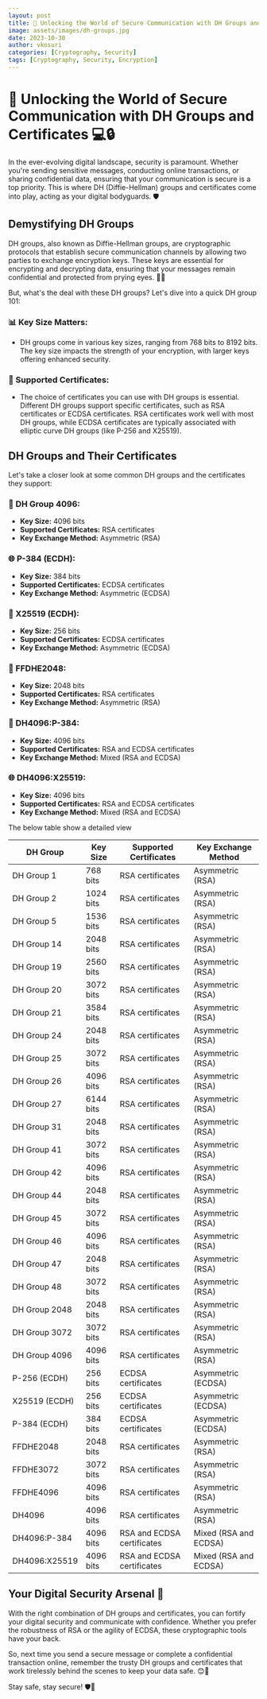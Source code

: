 ```yaml
---
layout: post
title: 🚀 Unlocking the World of Secure Communication with DH Groups and Certificates 💻🔒
image: assets/images/dh-groups.jpg
date: 2023-10-30
author: vkosuri
categories: [Cryptography, Security]
tags: [Cryptography, Security, Encryption]
---
```


# 🚀 Unlocking the World of Secure Communication with DH Groups and Certificates 💻🔒

In the ever-evolving digital landscape, security is paramount. Whether you're sending sensitive messages, conducting online transactions, or sharing confidential data, ensuring that your communication is secure is a top priority. This is where DH (Diffie-Hellman) groups and certificates come into play, acting as your digital bodyguards. 🛡️

## Demystifying DH Groups

DH groups, also known as Diffie-Hellman groups, are cryptographic protocols that establish secure communication channels by allowing two parties to exchange encryption keys. These keys are essential for encrypting and decrypting data, ensuring that your messages remain confidential and protected from prying eyes. 👀🔐

But, what's the deal with these DH groups? Let's dive into a quick DH group 101:

### 📊 Key Size Matters: 
- DH groups come in various key sizes, ranging from 768 bits to 8192 bits. The key size impacts the strength of your encryption, with larger keys offering enhanced security. 

### 🔑 Supported Certificates: 
- The choice of certificates you can use with DH groups is essential. Different DH groups support specific certificates, such as RSA certificates or ECDSA certificates. RSA certificates work well with most DH groups, while ECDSA certificates are typically associated with elliptic curve DH groups (like P-256 and X25519).

## DH Groups and Their Certificates

Let's take a closer look at some common DH groups and the certificates they support:

### 📜 DH Group 4096:
- **Key Size:** 4096 bits
- **Supported Certificates:** RSA certificates
- **Key Exchange Method:** Asymmetric (RSA)

### 🌐 P-384 (ECDH):
- **Key Size:** 384 bits
- **Supported Certificates:** ECDSA certificates
- **Key Exchange Method:** Asymmetric (ECDSA)

### 🎯 X25519 (ECDH):
- **Key Size:** 256 bits
- **Supported Certificates:** ECDSA certificates
- **Key Exchange Method:** Asymmetric (ECDSA)

### 🏰 FFDHE2048:
- **Key Size:** 2048 bits
- **Supported Certificates:** RSA certificates
- **Key Exchange Method:** Asymmetric (RSA)

### 🚀 DH4096:P-384:
- **Key Size:** 4096 bits
- **Supported Certificates:** RSA and ECDSA certificates
- **Key Exchange Method:** Mixed (RSA and ECDSA)

### 🌐 DH4096:X25519:
- **Key Size:** 4096 bits
- **Supported Certificates:** RSA and ECDSA certificates
- **Key Exchange Method:** Mixed (RSA and ECDSA)

The below table show a detailed view

| DH Group      | Key Size     | Supported Certificates              | Key Exchange Method    |
|---------------|--------------|------------------------------------|------------------------|
| DH Group 1    | 768 bits     | RSA certificates                   | Asymmetric (RSA)       |
| DH Group 2    | 1024 bits    | RSA certificates                   | Asymmetric (RSA)       |
| DH Group 5    | 1536 bits    | RSA certificates                   | Asymmetric (RSA)       |
| DH Group 14   | 2048 bits    | RSA certificates                   | Asymmetric (RSA)       |
| DH Group 19   | 2560 bits    | RSA certificates                   | Asymmetric (RSA)       |
| DH Group 20   | 3072 bits    | RSA certificates                   | Asymmetric (RSA)       |
| DH Group 21   | 3584 bits    | RSA certificates                   | Asymmetric (RSA)       |
| DH Group 24   | 2048 bits    | RSA certificates                   | Asymmetric (RSA)       |
| DH Group 25   | 3072 bits    | RSA certificates                   | Asymmetric (RSA)       |
| DH Group 26   | 4096 bits    | RSA certificates                   | Asymmetric (RSA)       |
| DH Group 27   | 6144 bits    | RSA certificates                   | Asymmetric (RSA)       |
| DH Group 31   | 2048 bits    | RSA certificates                   | Asymmetric (RSA)       |
| DH Group 41   | 3072 bits    | RSA certificates                   | Asymmetric (RSA)       |
| DH Group 42   | 4096 bits    | RSA certificates                   | Asymmetric (RSA)       |
| DH Group 44   | 2048 bits    | RSA certificates                   | Asymmetric (RSA)       |
| DH Group 45   | 3072 bits    | RSA certificates                   | Asymmetric (RSA)       |
| DH Group 46   | 4096 bits    | RSA certificates                   | Asymmetric (RSA)       |
| DH Group 47   | 2048 bits    | RSA certificates                   | Asymmetric (RSA)       |
| DH Group 48   | 3072 bits    | RSA certificates                   | Asymmetric (RSA)       |
| DH Group 2048 | 2048 bits    | RSA certificates                   | Asymmetric (RSA)       |
| DH Group 3072 | 3072 bits    | RSA certificates                   | Asymmetric (RSA)       |
| DH Group 4096 | 4096 bits    | RSA certificates                   | Asymmetric (RSA)       |
| P-256 (ECDH)  | 256 bits     | ECDSA certificates                  | Asymmetric (ECDSA)     |
| X25519 (ECDH) | 256 bits     | ECDSA certificates                  | Asymmetric (ECDSA)     |
| P-384 (ECDH)  | 384 bits     | ECDSA certificates                  | Asymmetric (ECDSA)     |
| FFDHE2048     | 2048 bits    | RSA certificates                   | Asymmetric (RSA)       |
| FFDHE3072     | 3072 bits    | RSA certificates                   | Asymmetric (RSA)       |
| FFDHE4096     | 4096 bits    | RSA certificates                   | Asymmetric (RSA)       |
| DH4096        | 4096 bits    | RSA certificates                   | Asymmetric (RSA)       |
| DH4096:P-384  | 4096 bits    | RSA and ECDSA certificates         | Mixed (RSA and ECDSA)  |
| DH4096:X25519 | 4096 bits    | RSA and ECDSA certificates         | Mixed (RSA and ECDSA)  |


## Your Digital Security Arsenal 🔐

With the right combination of DH groups and certificates, you can fortify your digital security and communicate with confidence. Whether you prefer the robustness of RSA or the agility of ECDSA, these cryptographic tools have your back.

So, next time you send a secure message or complete a confidential transaction online, remember the trusty DH groups and certificates that work tirelessly behind the scenes to keep your data safe. 😊💬

Stay safe, stay secure! 🛡️💪

